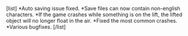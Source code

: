 [list]
*Auto saving issue fixed.
*Save files can now contain non-english characters.
*If the game crashes while something is on the lift, the lifted object will no longer float in the air.
*Fixed the most common crashes.
*Various bugfixes.
[/list]